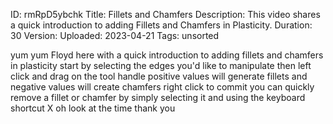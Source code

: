 ID: rmRpD5ybchk
Title: Fillets and Chamfers
Description: This video shares a quick introduction to adding Fillets and Chamfers in Plasticity.
Duration: 30
Version: 
Uploaded: 2023-04-21
Tags: unsorted

yum yum Floyd here with a quick
introduction to adding fillets and
chamfers in plasticity start by
selecting the edges you'd like to
manipulate then left click and drag on
the tool handle positive values will
generate fillets and negative values
will create chamfers right click to
commit you can quickly remove a fillet
or chamfer by simply selecting it and
using the keyboard shortcut X oh look at
the time
thank you
